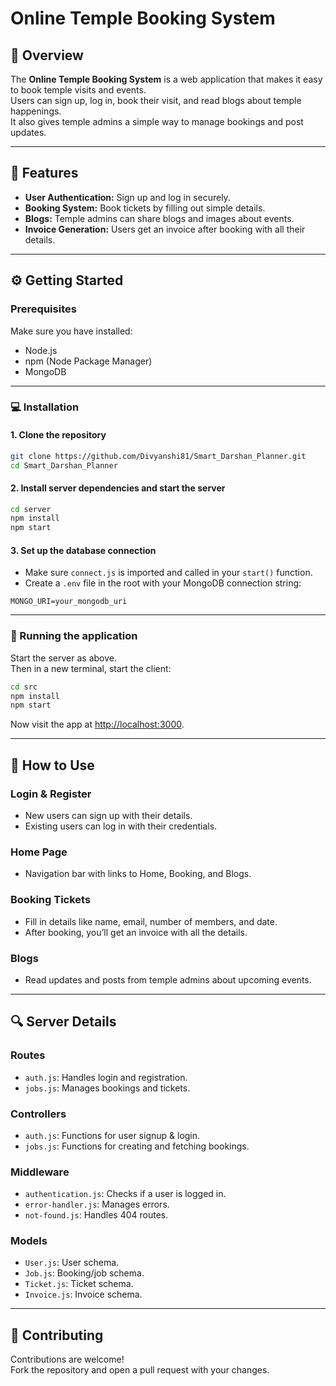# Online Temple Booking System

## 🌟 Overview

The **Online Temple Booking System** is a web application that makes it easy to book temple visits and events.  
Users can sign up, log in, book their visit, and read blogs about temple happenings.  
It also gives temple admins a simple way to manage bookings and post updates.

---

## 🚀 Features

- **User Authentication:** Sign up and log in securely.
- **Booking System:** Book tickets by filling out simple details.
- **Blogs:** Temple admins can share blogs and images about events.
- **Invoice Generation:** Users get an invoice after booking with all their details.

---

## ⚙️ Getting Started

### Prerequisites

Make sure you have installed:

- Node.js
- npm (Node Package Manager)
- MongoDB

---

### 💻 Installation

#### 1. Clone the repository

```bash
git clone https://github.com/Divyanshi81/Smart_Darshan_Planner.git
cd Smart_Darshan_Planner
```

#### 2. Install server dependencies and start the server

```bash
cd server
npm install
npm start
```

#### 3. Set up the database connection

- Make sure `connect.js` is imported and called in your `start()` function.
- Create a `.env` file in the root with your MongoDB connection string:

```
MONGO_URI=your_mongodb_uri
```

---

### 🚀 Running the application

Start the server as above.  
Then in a new terminal, start the client:

```bash
cd src
npm install
npm start
```

Now visit the app at [http://localhost:3000](http://localhost:3000).

---

## 📝 How to Use

### Login & Register

- New users can sign up with their details.
- Existing users can log in with their credentials.

### Home Page

- Navigation bar with links to Home, Booking, and Blogs.

### Booking Tickets

- Fill in details like name, email, number of members, and date.
- After booking, you’ll get an invoice with all the details.

### Blogs

- Read updates and posts from temple admins about upcoming events.

---

## 🔍 Server Details

### Routes

- `auth.js`: Handles login and registration.
- `jobs.js`: Manages bookings and tickets.

### Controllers

- `auth.js`: Functions for user signup & login.
- `jobs.js`: Functions for creating and fetching bookings.

### Middleware

- `authentication.js`: Checks if a user is logged in.
- `error-handler.js`: Manages errors.
- `not-found.js`: Handles 404 routes.

### Models

- `User.js`: User schema.
- `Job.js`: Booking/job schema.
- `Ticket.js`: Ticket schema.
- `Invoice.js`: Invoice schema.

---

## 🤝 Contributing

Contributions are welcome!  
Fork the repository and open a pull request with your changes.
